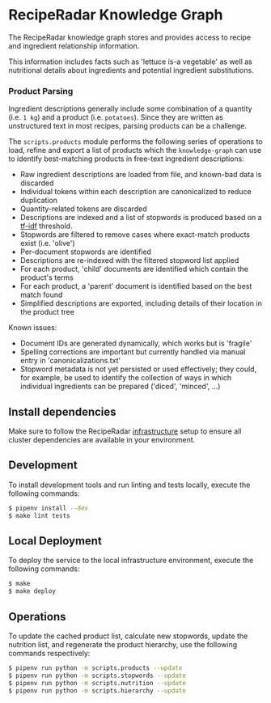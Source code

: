 # RecipeRadar Knowledge Graph

The RecipeRadar knowledge graph stores and provides access to recipe and ingredient relationship information.

This information includes facts such as 'lettuce is-a vegetable' as well as nutritional details about ingredients and potential ingredient substitutions.

### Product Parsing

Ingredient descriptions generally include some combination of a quantity (i.e. `1 kg`) and a product (i.e. `potatoes`).  Since they are written as unstructured text in most recipes, parsing products can be a challenge.

The `scripts.products` module performs the following series of operations to load, refine and export a list of products which the `knowledge-graph` can use to identify best-matching products in free-text ingredient descriptions:

- Raw ingredient descriptions are loaded from file, and known-bad data is discarded
- Individual tokens within each description are canonicalized to reduce duplication
- Quantity-related tokens are discarded
- Descriptions are indexed and a list of stopwords is produced based on a [tf-idf](https://en.wikipedia.org/w/index.php?title=tf-idf) threshold.
- Stopwords are filtered to remove cases where exact-match products exist (i.e. 'olive')
- Per-document stopwords are identified
- Descriptions are re-indexed with the filtered stopword list applied
- For each product, 'child' documents are identified which contain the product's terms
- For each product, a 'parent' document is identified based on the best match found
- Simplified descriptions are exported, including details of their location in the product tree

Known issues:

- Document IDs are generated dynamically, which works but is 'fragile'
- Spelling corrections are important but currently handled via manual entry in 'canonicalizations.txt'
- Stopword metadata is not yet persisted or used effectively; they could, for example, be used to identify the collection of ways in which individual ingredients can be prepared ('diced', 'minced', ...)

## Install dependencies

Make sure to follow the RecipeRadar [infrastructure](https://www.github.com/openculinary/infrastructure) setup to ensure all cluster dependencies are available in your environment.

## Development

To install development tools and run linting and tests locally, execute the following commands:

```sh
$ pipenv install --dev
$ make lint tests
```

## Local Deployment

To deploy the service to the local infrastructure environment, execute the following commands:

```sh
$ make
$ make deploy
```

## Operations

To update the cached product list, calculate new stopwords, update the nutrition list, and regenerate the product hierarchy, use the following commands respectively:

```sh
$ pipenv run python -m scripts.products --update
$ pipenv run python -m scripts.stopwords --update
$ pipenv run python -m scripts.nutrition --update
$ pipenv run python -m scripts.hierarchy --update
```
